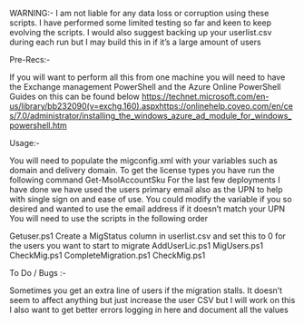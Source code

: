 WARNING:- I am not liable for any data loss or corruption using these scripts. I have performed some limited testing so far and keen to keep evolving the scripts. I would also suggest backing up your userlist.csv during each run but I may build this in if it’s a large amount of users

Pre-Recs:-

If you will want to perform all this from one machine you will need to have the Exchange management PowerShell and the Azure Online PowerShell
Guides on this can be found below
https://technet.microsoft.com/en-us/library/bb232090(v=exchg.160).aspxhttps://onlinehelp.coveo.com/en/ces/7.0/administrator/installing_the_windows_azure_ad_module_for_windows_powershell.htm

Usage:-

You will need to populate the migconfig.xml with your variables such as domain and delivery domain. To get the license types you have run the following command Get-MsolAccountSku
For the last few deployments I have done we have used the users primary email also as the UPN to help with single sign on and ease of use. You could modify the variable if you so desired and wanted to use the email address if it doesn’t match your UPN
You will need to use the scripts in the following order

Getuser.ps1
Create a MigStatus column in userlist.csv and set this to 0 for the users you want to start to migrate
AddUserLic.ps1
MigUsers.ps1
CheckMig.ps1
CompleteMigration.ps1
CheckMig.ps1

To Do / Bugs :-

Sometimes you get an extra line of users if the migration stalls. It doesn’t seem to affect anything but just increase the user CSV but I will work on this
I also want to get better errors logging in here and document all the values




